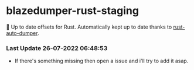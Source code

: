 # blazedumper-rust-staging

🚀 Up to date offsets for Rust. Automatically kept up to date thanks to [rust-auto-dumper](https://github.com/Akandesh/rust-auto-dumper).


### Last Update 26-07-2022 06:48:53
- If there's something missing then open a issue and i'll try to add it asap.